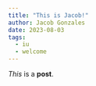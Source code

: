 ```yaml
---
title: "This is Jacob!"
author: Jacob Gonzales
date: 2023-08-03
tags:
  - iu
  - welcome
---
```


*This* is a **post**.

